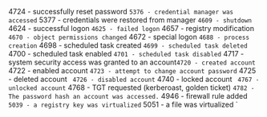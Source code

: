 4724 - successfully reset password `
5376 - credential manager was accessed `
5377 - credentials were restored from manager `
4609 - shutdown `
4624 - successful logon `
4625 - failed logon `
4657 - registry modification `
4670 - object permissions changed `
4672 - special logon `
4688 - process creation `
4698 - scheduled task created `
4699 - scheduled task deleted `
4700 - scheduled task enabled `
4701 - scheduled task disabled `
4717 - system security access was granted to an account`
4720 - created account `
4722 - enabled account `
4723 - attempt to change account password `
4725 - deleted account ` 
4726 - disabled account `
4740 - locked account ` 
4767 - unlocked account `
4768 - TGT requested (kerberoast, golden ticket) `
4782 - The password hash an account was accessed. `
4946 - firewall rule added `
5039 - a registry key was virtualized `
5051 - a file was virtualized `